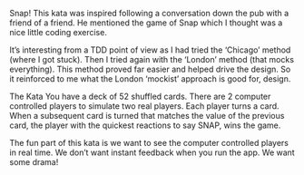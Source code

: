 Snap!
This kata was inspired following a conversation down the pub with a friend of a friend. He mentioned the game of Snap which I thought was a nice little coding exercise.

It’s interesting from a TDD point of view as I had tried the ‘Chicago’ method (where I got stuck). Then I tried again with the ‘London’ method (that mocks everything). This method proved far easier and helped drive the design. So it reinforced to me what the London ‘mockist’ approach is good for, design.

The Kata
You have a deck of 52 shuffled cards. There are 2 computer controlled players to simulate two real players. Each player turns a card. When a subsequent card is turned that matches the value of the previous card, the player with the quickest reactions to say SNAP, wins the game.

The fun part of this kata is we want to see the computer controlled players in real time. We don’t want instant feedback when you run the app. We want some drama!
